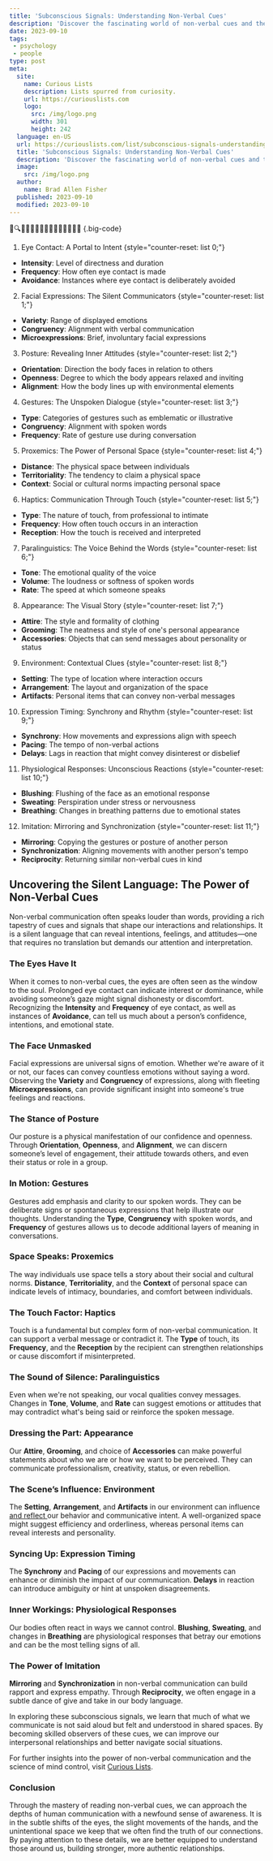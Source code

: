 ```yaml
---
title: 'Subconscious Signals: Understanding Non-Verbal Cues'
description: 'Discover the fascinating world of non-verbal cues and their impact on communication. Uncover the secrets behind subconscious signals and their curious influence.'
date: 2023-09-10
tags:
 - psychology
 - people
type: post
meta:
  site:
    name: Curious Lists
    description: Lists spurred from curiosity.
    url: https://curiouslists.com
    logo:
      src: /img/logo.png
      width: 301
      height: 242
  language: en-US
  url: https://curiouslists.com/list/subconscious-signals-understanding-non-verbal-cues
  title: 'Subconscious Signals: Understanding Non-Verbal Cues'
  description: 'Discover the fascinating world of non-verbal cues and their impact on communication. Uncover the secrets behind subconscious signals and their curious influence.'
  image:
    src: /img/logo.png
  author:
    name: Brad Allen Fisher
  published: 2023-09-10
  modified: 2023-09-10
---
```



🧠🔍💭🤝👀🙅‍♂️🚶‍♀️🤷‍♂️🚶‍♂️🙆‍♀️ {.big-code}

1. Eye Contact: A Portal to Intent {style="counter-reset: list 0;"}
  - **Intensity**: Level of directness and duration
  - **Frequency**: How often eye contact is made
  - **Avoidance**: Instances where eye contact is deliberately avoided

2. Facial Expressions: The Silent Communicators {style="counter-reset: list 1;"}
  - **Variety**: Range of displayed emotions
  - **Congruency**: Alignment with verbal communication
  - **Microexpressions**: Brief, involuntary facial expressions

3. Posture: Revealing Inner Attitudes {style="counter-reset: list 2;"}
  - **Orientation**: Direction the body faces in relation to others
  - **Openness**: Degree to which the body appears relaxed and inviting
  - **Alignment**: How the body lines up with environmental elements

4. Gestures: The Unspoken Dialogue {style="counter-reset: list 3;"}
  - **Type**: Categories of gestures such as emblematic or illustrative
  - **Congruency**: Alignment with spoken words
  - **Frequency**: Rate of gesture use during conversation

5. Proxemics: The Power of Personal Space {style="counter-reset: list 4;"}
  - **Distance**: The physical space between individuals
  - **Territoriality**: The tendency to claim a physical space
  - **Context**: Social or cultural norms impacting personal space 

6. Haptics: Communication Through Touch {style="counter-reset: list 5;"}
  - **Type**: The nature of touch, from professional to intimate
  - **Frequency**: How often touch occurs in an interaction
  - **Reception**: How the touch is received and interpreted

7. Paralinguistics: The Voice Behind the Words {style="counter-reset: list 6;"}
  - **Tone**: The emotional quality of the voice
  - **Volume**: The loudness or softness of spoken words
  - **Rate**: The speed at which someone speaks

8. Appearance: The Visual Story {style="counter-reset: list 7;"}
  - **Attire**: The style and formality of clothing
  - **Grooming**: The neatness and style of one's personal appearance
  - **Accessories**: Objects that can send messages about personality or status

9. Environment: Contextual Clues {style="counter-reset: list 8;"}
  - **Setting**: The type of location where interaction occurs
  - **Arrangement**: The layout and organization of the space
  - **Artifacts**: Personal items that can convey non-verbal messages

10. Expression Timing: Synchrony and Rhythm {style="counter-reset: list 9;"}
  - **Synchrony**: How movements and expressions align with speech
  - **Pacing**: The tempo of non-verbal actions
  - **Delays**: Lags in reaction that might convey disinterest or disbelief

11. Physiological Responses: Unconscious Reactions {style="counter-reset: list 10;"}
  - **Blushing**: Flushing of the face as an emotional response
  - **Sweating**: Perspiration under stress or nervousness
  - **Breathing**: Changes in breathing patterns due to emotional states

12. Imitation: Mirroring and Synchronization {style="counter-reset: list 11;"}
  - **Mirroring**: Copying the gestures or posture of another person
  - **Synchronization**: Aligning movements with another person's tempo
  - **Reciprocity**: Returning similar non-verbal cues in kind


## Uncovering the Silent Language: The Power of Non-Verbal Cues

Non-verbal communication often speaks louder than words, providing a rich tapestry of cues and signals that shape our interactions and relationships. It is a silent language that can reveal intentions, feelings, and attitudes—one that requires no translation but demands our attention and interpretation.

### The Eyes Have It

When it comes to non-verbal cues, the eyes are often seen as the window to the soul. Prolonged eye contact can indicate interest or dominance, while avoiding someone’s gaze might signal dishonesty or discomfort. Recognizing the **Intensity** and **Frequency** of eye contact, as well as instances of **Avoidance**, can tell us much about a person’s confidence, intentions, and emotional state.

### The Face Unmasked

Facial expressions are universal signs of emotion. Whether we're aware of it or not, our faces can convey countless emotions without saying a word. Observing the **Variety** and **Congruency** of expressions, along with fleeting **Microexpressions**, can provide significant insight into someone's true feelings and reactions.

### The Stance of Posture

Our posture is a physical manifestation of our confidence and openness. Through **Orientation**, **Openness**, and **Alignment**, we can discern someone’s level of engagement, their attitude towards others, and even their status or role in a group.

### In Motion: Gestures

Gestures add emphasis and clarity to our spoken words. They can be deliberate signs or spontaneous expressions that help illustrate our thoughts. Understanding the **Type**, **Congruency** with spoken words, and **Frequency** of gestures allows us to decode additional layers of meaning in conversations.

### Space Speaks: Proxemics

The way individuals use space tells a story about their social and cultural norms. **Distance**, **Territoriality**, and the **Context** of personal space can indicate levels of intimacy, boundaries, and comfort between individuals.

### The Touch Factor: Haptics

Touch is a fundamental but complex form of non-verbal communication. It can support a verbal message or contradict it. The **Type** of touch, its **Frequency**, and the **Reception** by the recipient can strengthen relationships or cause discomfort if misinterpreted.

### The Sound of Silence: Paralinguistics

Even when we're not speaking, our vocal qualities convey messages. Changes in **Tone**, **Volume**, and **Rate** can suggest emotions or attitudes that may contradict what's being said or reinforce the spoken message.

### Dressing the Part: Appearance

Our **Attire**, **Grooming**, and choice of **Accessories** can make powerful statements about who we are or how we want to be perceived. They can communicate professionalism, creativity, status, or even rebellion.

### The Scene’s Influence: Environment

The **Setting**, **Arrangement**, and **Artifacts** in our environment can influence [and   reflect  ](https://curiouslists.com/list/emotional-triggers-leveraging-psychology-in-communication)our behavior and communicative intent. A well-organized space might suggest efficiency and orderliness, whereas personal items can reveal interests and personality.

### Syncing Up: Expression Timing

The **Synchrony** and **Pacing** of our expressions and movements can enhance or diminish the impact of our communication. **Delays** in reaction can introduce ambiguity or hint at unspoken disagreements.

### Inner Workings: Physiological Responses

Our bodies often react in ways we cannot control. **Blushing**, **Sweating**, and changes in **Breathing** are physiological responses that betray our emotions and can be the most telling signs of all.

### The Power of Imitation

**Mirroring** and **Synchronization** in non-verbal communication can build rapport and express empathy. Through **Reciprocity**, we often engage in a subtle dance of give and take in our body language.

In exploring these subconscious signals, we learn that much of what we communicate is not said aloud but felt and understood in shared spaces. By becoming skilled observers of these cues, we can improve our interpersonal relationships and better navigate social situations.

For further insights into the power of non-verbal communication and the science of mind control, visit [Curious Lists](https://curiouslists.com/list/psychological-tactics-the-science-of-mind-control).

### Conclusion

Through the mastery of reading non-verbal cues, we can approach the depths of human communication with a newfound sense of awareness. It is in the subtle shifts of the eyes, the slight movements of the hands, and the unintentional space we keep that we often find the truth of our connections. By paying attention to these details, we are better equipped to understand those around us, building stronger, more authentic relationships.